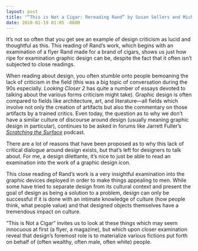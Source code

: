 ```yaml
---
layout: post
title: "“This is Not a Cigar: Rereading Rand” by Susan Sellers and Michael Rock"
date: 2018-01-19 01:05 -0600
---
```

It’s not so often that you get see an example of design criticism as lucid and thoughtful as this. This reading of Rand’s work, which begins with an examination of a flyer Rand made for a brand of cigars, shows us just how ripe for examination graphic design can be, despite the fact that it often isn’t subjected to close readings. 

When reading about design, you often stumble onto people bemoaning the lack of criticism in the field (this was a big topic of conversation during the 90s especially. *Looking Closer 2* has quite a number of essays devoted to talking about the various forms criticism might take). Graphic design is often compared to fields like architecture, art, and literature—all fields which involve not only the creation of artifacts but also the commentary on those artifacts by a trained critics. Even today, the question as to why we don’t have a similar culture of discourse around design (usually meaning graphic design in particular), continues to be asked in forums like Jarrett Fuller’s *[Scratching the Surface](http://scratchingthesurface.fm/post/166768970850/50-one-year-special-with-michael-bierut)* podcast.

There are a lot of reasons that have been proposed as to why this lack of critical dialogue around design exists, but that’s left for designers to talk about. For me, a design dilettante, it’s nice to just be able to read an examination into the work of a graphic design icon.

This close reading of Rand’s work is a very insightful examination into the graphic devices deployed in order to make things appealing to men. While some have tried to separate design from its cultural context and present the goal of design as being a solution to a problem, design can only be successful if it is done with an intimate knowledge of culture (how people think, what people value) and that designed objects themselves have a tremendous impact on culture. 

“This is Not a Cigar” invites us to look at these things which may seem innocuous at first (a flyer, a magazine), but which upon closer examination reveal that design’s foremost role is to materialize various fictions put forth on behalf of (often wealthy, often male, often white) people. 